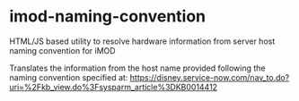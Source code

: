 # imod-naming-convention
HTML/JS based utility to resolve hardware information from server host naming convention for iMOD

Translates the information from the host name provided following the naming convention specified at:
https://disney.service-now.com/nav_to.do?uri=%2Fkb_view.do%3Fsysparm_article%3DKB0014412

